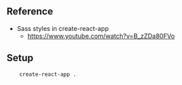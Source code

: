 ## Reference
- Sass styles in create-react-app
    - https://www.youtube.com/watch?v=B_zZDa80FVo


## Setup
```
    create-react-app .
```